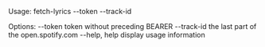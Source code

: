 Usage: fetch-lyrics --token <token> --track-id <track-id>

Options:
  --token           token without preceding BEARER
  --track-id        the last part of the open.spotify.com
  --help, help      display usage information
